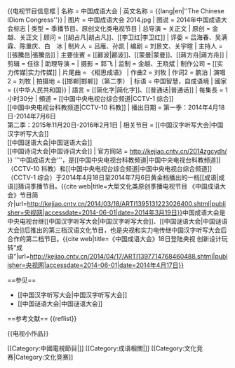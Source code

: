 {{电视节目信息框
| 名称      = 中国成语大会
| 英文名称  = {{lang|en|''The Chinese IDiom Congress''}}
| 图片      = 中国成语大会 2014.jpg
| 图说      = 2014年中国成语大会标志
| 类型      = 季播节目、原创文化类电视节目
| 总导演    = 关正文
| 原创      = 金越、关正文
| 顾问      = [[胡占凡|胡占凡]]、[[李卫红|李卫红]]
| 评委      = 吕海春、吴满霖、陈重庆、白　冰
| 制片人    = 吕雁、孙凯
| 编剧      = 刘景文、关宇暄
| 主持人    = [[張騰岳|張騰岳]]
| 主要佳賓  = [[酈波|酈波]]、[[蒙曼|蒙曼]]、[[蔣方舟|蔣方舟]]
| 剪辑      = 任徐
| 助理导演  = 
| 摄影      = 郭飞
| 监制      = 金越、王晓斌
| 制作公司  = [[实力传媒|实力传媒]]
| 片尾曲    = 《相思成语》
| 作曲2     = 刘牧
| 作词2     = 鹏泊
| 演唱2     = 刘牧
| 拍摄地    = [[邯郸|邯郸]]（第二季）
| 标语      = 中国智慧，自成语境
| 國家      = {{中华人民共和国}} 
| 語言      = [[简化字|简化字]]、[[普通话|普通话]]
| 每集長    = 1小时30分
| 頻道      = [[中国中央电视台综合频道|CCTV-1 综合]]<br>[[中国中央电视台科教频道|CCTV-10 科教]]
| 播出日期  = 第一季：2014年4月18日-2014年7月6日<br/>第二季：2015年11月20日-2016年2月1日
| 相关节目  = [[中国汉字听写大会|中国汉字听写大会]]<br>[[中国谜语大会|中国谜语大会]]<br>[[中国诗词大会|中国诗词大会]]
| 官方网站  = http://kejiao.cntv.cn/2014zgcydh/
}}
'''中国成语大会'''，是[[中国中央电视台科教频道|中国中央电视台科教频道]]（CCTV-10 科教）和[[中国中央电视台综合频道|中国中央电视台综合频道]]（CCTV-1 综合）于2014年4月18日至2014年7月6日黄金档播出的一档[[成语|成语]]猜词季播节目。<ref>{{cite web|title=大型文化类原创季播电视节目 《中国成语大会》节目简介|url=http://kejiao.cntv.cn/2014/03/18/ARTI1395131223026400.shtml|publisher=央视网|accessdate=2014-06-01|date=2014年3月19日}}</ref>中国成语大会是中央电视台继[[中国汉字听写大会|中国汉字听写大会]]、[[中国谜语大会|中国谜语大会]]后推出的第三档汉语文化节目，也是央视和实力电传继中国汉字听写大会后合作的第二档节目。<ref>{{cite web|title=《中国成语大会》18日登陆央视 创新设计玩转“成语”|url=http://kejiao.cntv.cn/2014/04/17/ARTI1397714768460488.shtml|publisher=央视网|accessdate=2014-06-01|date=2014年4月17日}}</ref>

==参见==
* [[中国汉字听写大会|中国汉字听写大会]]
* [[中国谜语大会|中国谜语大会]]

==参考文献==
{{reflist}}

{{电视小作品}}

[[Category:中國電視節目|]]
[[Category:成语相關|]]
[[Category:文化竞赛|Category:文化竞赛]]